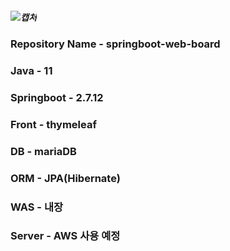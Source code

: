 ##### ![캡처](https://github.com/hyunwoo2546/springboot-web-board/assets/70044292/b67a5381-fbd5-4c8b-9657-49c69af5bb29)
### Repository Name - springboot-web-board
### Java - 11
### Springboot - 2.7.12
### Front - thymeleaf
### DB - mariaDB
### ORM - JPA(Hibernate)
### WAS - 내장
### Server - AWS 사용 예정





